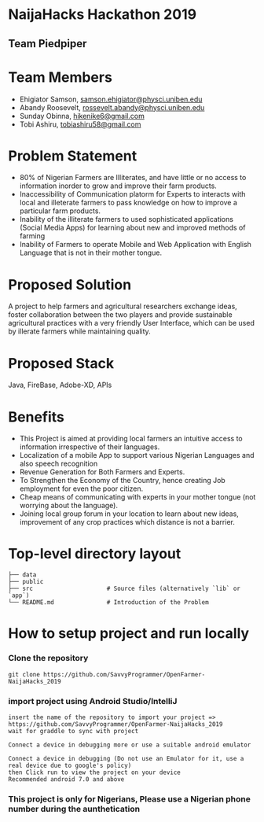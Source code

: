 # NaijaHacks Hackathon 2019

## Team Piedpiper

# Team Members

- Ehigiator Samson, samson.ehigiator@physci.uniben.edu
- Abandy Roosevelt, rossevelt.abandy@physci.uniben.edu
- Sunday Obinna, hikenike6@gmail.com
- Tobi Ashiru, tobiashiru58@gmail.com

# Problem Statement
- 80% of Nigerian Farmers are Illiterates, and have little or no access to information inorder to grow and improve their farm products.
- Inaccessibility of Communication platorm for Experts to interacts with local and illeterate farmers to pass knowledge on how to improve a particular farm products.
- Inability of the illiterate farmers to used sophisticated applications (Social Media Apps) for learning about new and improved methods of farming
- Inability of Farmers to operate Mobile and Web Application with English Language that is not in their mother tongue.


# Proposed Solution

A project to help farmers and agricultural researchers exchange ideas, foster collaboration between the two players and provide sustainable agricultural practices with a very friendly User Interface, which can be used by illerate farmers while maintaining
quality.

# Proposed Stack

Java, FireBase, Adobe-XD, APIs

# Benefits
- This Project is aimed at providing local farmers an intuitive access to information irrespective of their languages.
- Localization of a mobile App to support various Nigerian Languages and also speech recognition
- Revenue Generation for Both Farmers and Experts.
- To Strengthen the Economy of the Country, hence creating Job employment for even the poor citizen.
- Cheap means of communicating with experts in your mother tongue (not worrying about the language).
- Joining local group forum in your location to learn about new ideas, improvement of any crop practices which distance is not a barrier.

# Top-level directory layout

    ├── data
    ├── public
    ├── src                     # Source files (alternatively `lib` or `app`)
    └── README.md               # Introduction of the Problem

# How to setup project and run locally

### Clone the repository

```
git clone https://github.com/SavvyProgrammer/OpenFarmer-NaijaHacks_2019
```
### import project using Android Studio/IntelliJ

```
insert the name of the repository to import your project => https://github.com/SavvyProgrammer/OpenFarmer-NaijaHacks_2019
wait for graddle to sync with project

Connect a device in debugging more or use a suitable android emulator

Connect a device in debugging (Do not use an Emulator for it, use a real device due to google's policy)
then Click run to view the project on your device
Recommended android 7.0 and above
```
### This project is only for Nigerians, Please use a Nigerian phone number during the aunthetication
